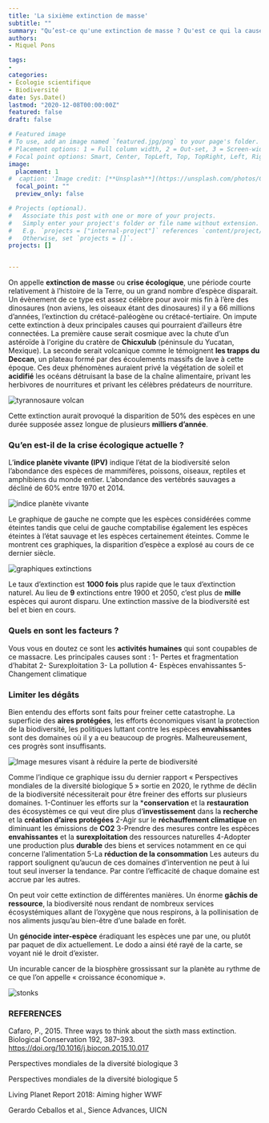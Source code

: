 ```yaml
---
title: 'La sixième extinction de masse'
subtitle: ""
summary: "Qu’est-ce qu'une extinction de masse ? Qu'est ce qui la cause ? Comment l'empêcher ?"
authors:
- Miquel Pons

tags:
- 
categories:
- Écologie scientifique
- Biodiversité
date: Sys.Date()
lastmod: "2020-12-08T00:00:00Z"
featured: false
draft: false

# Featured image
# To use, add an image named `featured.jpg/png` to your page's folder.
# Placement options: 1 = Full column width, 2 = Out-set, 3 = Screen-width
# Focal point options: Smart, Center, TopLeft, Top, TopRight, Left, Right, BottomLeft, Bottom, BottomRight
image:
  placement: 1
#  caption: 'Image credit: [**Unsplash**](https://unsplash.com/photos/CpkOjOcXdUY)'
  focal_point: ""
  preview_only: false

# Projects (optional).
#   Associate this post with one or more of your projects.
#   Simply enter your project's folder or file name without extension.
#   E.g. `projects = ["internal-project"]` references `content/project/deep-learning/index.md`.
#   Otherwise, set `projects = []`.
projects: []


---
```



On appelle **extinction de masse** ou **crise écologique**, une période courte relativement à l’histoire de la Terre, ou un grand nombre d’espèce disparait.
Un évènement de ce type est assez célèbre pour avoir mis fin à l’ère des dinosaures (non aviens, les oiseaux étant des dinosaures) il y a 66 millions d’années, l’extinction du crétacé-paléogène ou crétacé-tertiaire. On impute cette extinction à deux principales causes qui pourraient d’ailleurs être connectées. La première cause serait cosmique avec la chute d’un astéroïde à l'origine du cratère de **Chicxulub** (péninsule du Yucatan, Mexique). La seconde serait volcanique comme le témoignent **les trapps du Deccan**, un plateau formé par des écoulements massifs de lave à cette époque. Ces deux phénomènes auraient privé la végétation de soleil et **acidifié** les océans détruisant la base de la chaîne alimentaire, privant les herbivores de nourritures et privant les célèbres prédateurs de nourriture.

<img class="fit-picture" 
    src="/media/tyrannosaure.jpg"
    alt="tyrannosaure volcan"
    title="pin by Yaiza Jurassic World Tyrannosaure"> 
    
Cette extinction aurait provoqué la disparition de 50% des espèces en une durée supposée assez longue de plusieurs **milliers d’année**. 

### Qu’en est-il de la crise écologique actuelle ? 

L’**indice planète vivante (IPV)** indique l’état de la biodiversité selon l’abondance des espèces de mammifères, poissons, oiseaux, reptiles et amphibiens du monde entier. L’abondance des vertébrés sauvages a décliné de 60% entre 1970 et 2014. 

<img class="fit-picture" 
    src="/media/indice planète vivante.PNG"
    alt="indice planète vivante"
    title="wwf 2018"> 

Le graphique de gauche ne compte que les espèces considérées comme éteintes tandis que celui de gauche comptabilise également les espèces éteintes à l’état sauvage et les espèces certainement éteintes. Comme le montrent ces graphiques, la disparition d’espèce a explosé au cours de ce dernier siècle.

<img class="fit-picture" 
    src="/media/extinction.jpg"
    alt="graphiques extinctions"
    title="Gerardo Ceballos et al., Sience Advances, UICN"> 

Le taux d’extinction est **1000 fois** plus rapide que le taux d’extinction naturel. Au lieu de **9** extinctions entre 1900 et 2050, c’est plus de **mille** espèces qui auront disparu. 
Une extinction massive de la biodiversité est bel et bien en cours.

### Quels en sont les facteurs ?

Vous vous en doutez ce sont les **activités humaines** qui sont coupables de ce massacre. Les principales causes sont : 
1- Pertes et fragmentation d’habitat
2- Surexploitation 
3- La pollution
4- Espèces envahissantes
5- Changement climatique 

### Limiter les dégâts

Bien entendu des efforts sont faits pour freiner cette catastrophe. La superficie des **aires protégées**, les efforts économiques visant la protection de la biodiversité, les politiques luttant contre les espèces **envahissantes** sont des domaines où il y a eu beaucoup de progrès. Malheureusement, ces progrès sont insuffisants. 


<img class="fit-picture" 
    src="/media/Image mesures visant à réduire la perte de biodiversité.PNG"
    alt="Image mesures visant à réduire la perte de biodiversité"
    title="Perspectives mondiales de la diversité biologique 5"> 

Comme l’indique ce graphique issu du dernier rapport « Perspectives mondiales de la diversité biologique 5 » sortie en 2020, le rythme de déclin de la biodiversité nécessiterait pour être freiner des efforts sur plusieurs domaines. 
1-Continuer les efforts sur la ***conservation** et la **restauration** des écosystèmes ce qui veut dire plus d’**investissement** dans la **recherche** et la **création d’aires protégées**
2-Agir sur le **réchauffement climatique** en diminuant les émissions de **CO2**
3-Prendre des mesures contre les espèces **envahissantes** et la **surexploitation** des ressources naturelles
4-Adopter une production plus **durable** des biens et services notamment en ce qui concerne l’alimentation
5-La **réduction de la consommation**
Les auteurs du rapport soulignent qu’aucun de ces domaines d’intervention ne peut à lui tout seul inverser la tendance. Par contre l’efficacité de chaque domaine est accrue par les autres. 

On peut voir cette extinction de différentes manières. Un énorme **gâchis de ressource**, la biodiversité nous rendant de nombreux services écosystémiques allant de l’oxygène que nous respirons, à la pollinisation de nos aliments jusqu’au bien-être d’une balade en forêt.   

Un **génocide inter-espèce** éradiquant les espèces une par une, ou plutôt par paquet de dix actuellement. Le dodo a ainsi été rayé de la carte, se voyant nié le droit d’exister.   

Un incurable cancer de la biosphère grossissant sur la planète au rythme de ce que l’on appelle « croissance économique ». 

<img class="fit-picture" 
    src="/media/stonks.jpg"
    alt="stonks"
    title=""> 

### REFERENCES
Cafaro, P., 2015. Three ways to think about the sixth mass extinction. Biological Conservation 192, 387–393. https://doi.org/10.1016/j.biocon.2015.10.017  

Perspectives mondiales de la diversité biologique 3  

Perspectives mondiales de la diversité biologique 5  

Living Planet Report 2018: Aiming higher WWF  

Gerardo Ceballos et al., Sience Advances, UICN  
